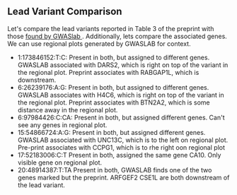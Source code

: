 

## Lead Variant Comparison
Let's compare the lead variants reported in Table 3 of the preprint with those [found by GWASlab ](/src/data_preprocessing_scripts/apply_gwaslab.py).
Additionally, lets compare the associated genes.  We can use regional plots generated by GWASLAB for context.

- 1:173846152:T:C: Present in both, but assigned to different genes.  GWASLAB associated with DARS2, which is right on top of the variant in the regional plot.   Preprint associates with RABGAP1L, which is downstream.
- 6:26239176:A:G: Present in both, but assigned to different genes. GWASLAB associates with H4C6, which is right on top of the variant in the regional plot.  Preprint associates with BTN2A2, which is some distance away in the regional plot.
- 6:97984426:C:CA: Present in both, but assigned different genes.  Can't see any genes in regional plot.
- 15:54866724:A:G: Present in both, but assigned different genes. GWASLAB associated with UNC13C, which is to the left on regional plot.  Pre-print associates with CCPG1, which is to rhe right oon regional plot
- 17:52183006:C:T Present in both, assigned the same gene CA10.  Only visible gene on regional plot.
- 20:48914387:T:TA Present in both, GWASLAB finds one of the two genes marked but the preprint. ARFGEF2 CSE1L are both downstream of the lead variant. 
